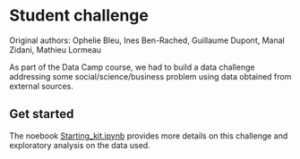 # Student challenge

Original authors: Ophelie Bleu, Ines Ben-Rached, Guillaume Dupont, Manal Zidani, Mathieu Lormeau

As part of the Data Camp course, we had to build  a data challenge addressing some social/science/business
problem using data obtained from external sources. 

## Get started

The  noebook [Starting_kit.ipynb](https://github.com/gouzmi/Bank-Telemarketing/blob/main/starting_kit.ipynb)
provides more details on this challenge and exploratory analysis on the data used.



